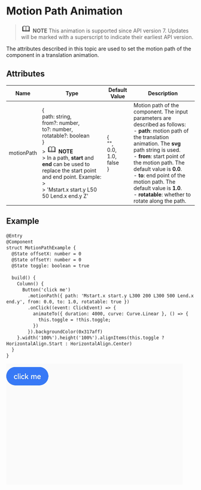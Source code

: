 # Motion Path Animation


> ![icon-note.gif](public_sys-resources/icon-note.gif) **NOTE**
> This animation is supported since API version 7. Updates will be marked with a superscript to indicate their earliest API version.


The attributes described in this topic are used to set the motion path of the component in a translation animation.


## Attributes

  | Name | Type | Default Value | Description | 
| -------- | -------- | -------- | -------- |
| motionPath | {<br/>path: string,<br/>from?: number,<br/>to?: number,<br/>rotatable?: boolean<br/>}<br/>> ![icon-note.gif](public_sys-resources/icon-note.gif) **NOTE**<br/>> In a path, **start** and **end** can be used to replace the start point and end point. Example:<br/>> <br/>> 'Mstart.x start.y L50 50 Lend.x end.y Z' | {<br/>"",<br/>0.0,<br/>1.0,<br/>false<br/>} | Motion path of the component. The input parameters are described as follows:<br/>- **path**: motion path of the translation animation. The **svg** path string is used.<br/>- **from**: start point of the motion path. The default value is **0.0**.<br/>- **to**: end point of the motion path. The default value is **1.0**.<br/>- **rotatable**: whether to rotate along the path. | 


## Example

  
```
@Entry
@Component
struct MotionPathExample {
  @State offsetX: number = 0
  @State offsetY: number = 0
  @State toggle: boolean = true

  build() {
    Column() {
      Button('click me')
        .motionPath({ path: 'Mstart.x start.y L300 200 L300 500 Lend.x end.y', from: 0.0, to: 1.0, rotatable: true })
        .onClick((event: ClickEvent) => {
          animateTo({ duration: 4000, curve: Curve.Linear }, () => {
            this.toggle = !this.toggle;
          })
        }).backgroundColor(0x317aff)
    }.width('100%').height('100%').alignItems(this.toggle ? HorizontalAlign.Start : HorizontalAlign.Center)
  }
}
```

![en-us_image_0000001212378420](figures/en-us_image_0000001212378420.gif)
